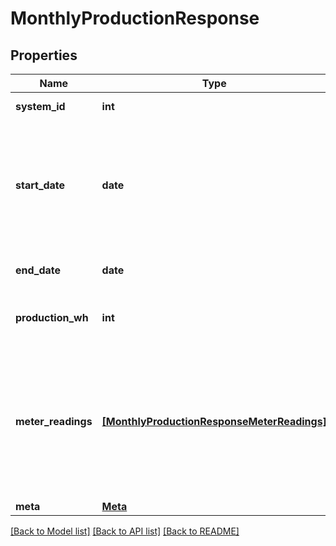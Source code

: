 # MonthlyProductionResponse


## Properties
Name | Type | Description | Notes
------------ | ------------- | ------------- | -------------
**system_id** | **int** | Enlighten ID for this system. | 
**start_date** | **date** | First day included in the reporting period. The format is &#x60;YYYY-mm-dd&#x60; unless you pass a &#x60;datetime_format&#x60; parameter as described [here](https://developer.enphase.com/docs#Datetimes). | 
**end_date** | **date** | Last day included in the reporting period. | 
**production_wh** | **int** | Total production for the requested period in Watt-hours. | 
**meter_readings** | [**[MonthlyProductionResponseMeterReadings]**](MonthlyProductionResponseMeterReadings.md) | If the system has any revenue-grade meters installed, the meter readings at the beginning and end of the reporting period are included here. Otherwise, the array is empty. | 
**meta** | [**Meta**](Meta.md) |  | 

[[Back to Model list]](../README.md#documentation-for-models) [[Back to API list]](../README.md#documentation-for-api-endpoints) [[Back to README]](../README.md)


